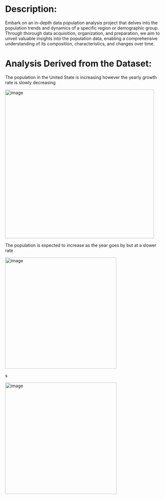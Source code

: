 # Description:
Embark on an in-depth data population analysis project that delves into the population trends and dynamics of a specific region or demographic group. Through thorough data acquisition, organization, and preparation, we aim to unveil valuable insights into the population data, enabling a comprehensive understanding of its composition, characteristics, and changes over time.

# Analysis Derived from the Dataset:
The population in the United State is increasing however the yearly growth rate is slowly decreasing                             

<img width="483" alt="image" src="https://github.com/B4Chen/Population-Excel/assets/101760902/6bf43c4d-e67a-44cc-b28b-82c0c25b8c7e">

The population is expected to increase as the year goes by but at a slower rate


<img width="361" alt="image" src="https://github.com/B4Chen/Population-Excel/assets/101760902/1ac1061f-42d9-4898-9871-c068b41e1128">

s

<img width="362" alt="image" src="https://github.com/B4Chen/Population-Excel/assets/101760902/bfa36b2c-7b38-4695-a588-fdf649ca70aa">

